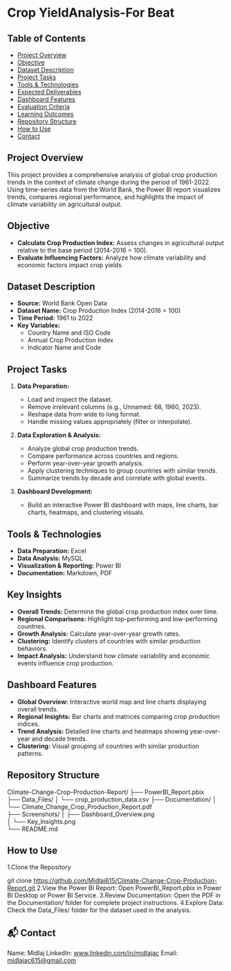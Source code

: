 # Crop YieldAnalysis-For Beat

## Table of Contents
- [Project Overview](#project-overview)
- [Objective](#objective)
- [Dataset Description](#dataset-description)
- [Project Tasks](#project-tasks)
- [Tools & Technologies](#tools--technologies)
- [Expected Deliverables](#expected-deliverables)
- [Dashboard Features](#dashboard-features)
- [Evaluation Criteria](#evaluation-criteria)
- [Learning Outcomes](#learning-outcomes)
- [Repository Structure](#repository-structure)
- [How to Use](#how-to-use)
- [Contact](#contact)


## Project Overview
This project provides a comprehensive analysis of global crop production trends in the context of climate change during the period of 1961-2022. Using time-series data from the World Bank, the Power BI report visualizes trends, compares regional performance, and highlights the impact of climate variability on agricultural output.

## Objective
- **Calculate Crop Production Index:** Assess changes in agricultural output relative to the base period (2014-2016 = 100).
- **Evaluate Influencing Factors:** Analyze how climate variability and economic factors impact crop yields.

## Dataset Description
- **Source:** World Bank Open Data
- **Dataset Name:** Crop Production Index (2014-2016 = 100)
- **Time Period:** 1961 to 2022
- **Key Variables:**  
  - Country Name and ISO Code  
  - Annual Crop Production Index  
  - Indicator Name and Code


## Project Tasks
1. **Data Preparation:**
   - Load and inspect the dataset.
   - Remove irrelevant columns (e.g., Unnamed: 68, 1960, 2023).
   - Reshape data from wide to long format.
   - Handle missing values appropriately (filter or interpolate).

2. **Data Exploration & Analysis:**
   - Analyze global crop production trends.
   - Compare performance across countries and regions.
   - Perform year-over-year growth analysis.
   - Apply clustering techniques to group countries with similar trends.
   - Summarize trends by decade and correlate with global events.

3. **Dashboard Development:**
   - Build an interactive Power BI dashboard with maps, line charts, bar charts, heatmaps, and clustering visuals.

## Tools & Technologies
- **Data Preparation:** Excel
- **Data Analysis:** MySQL
- **Visualization & Reporting:** Power BI
- **Documentation:** Markdown, PDF


## Key Insights
- **Overall Trends:** Determine the global crop production index over time.
- **Regional Comparisons:** Highlight top-performing and low-performing countries.
- **Growth Analysis:** Calculate year-over-year growth rates.
- **Clustering:** Identify clusters of countries with similar production behaviors.
- **Impact Analysis:** Understand how climate variability and economic events influence crop production.


## Dashboard Features
- **Global Overview:** Interactive world map and line charts displaying overall trends.
- **Regional Insights:** Bar charts and matrices comparing crop production indices.
- **Trend Analysis:** Detailed line charts and heatmaps showing year-over-year and decade trends.
- **Clustering:** Visual grouping of countries with similar production patterns.

## Repository Structure
Climate-Change-Crop-Production-Report/
├── PowerBI_Report.pbix       
├── Data_Files/
│   └── crop_production_data.csv 
├── Documentation/
│   └── Climate_Change_Crop_Production_Report.pdf  
├── Screenshots/
│   ├── Dashboard_Overview.png  
│   └── Key_Insights.png         
└── README.md     


## How to Use
1.Clone the Repository
   
   git clone https://github.com/Midlaj615/Climate-Change-Crop-Production-Report.git
2.View the Power BI Report:
   Open PowerBI_Report.pbix in Power BI Desktop or Power BI Service.
3.Review Documentation:
   Open the PDF in the Documentation/ folder for complete project instructions.
4.Explore Data:
   Check the Data_Files/ folder for the dataset used in the analysis.

## 📬 **Contact**
Name: Midlaj
LinkedIn: www.linkedin.com/in/midlajac
Email: midlajac615@gmail.com
